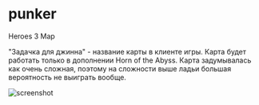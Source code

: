 # punker
Heroes 3 Map

"Задачка для джинна" - название карты в клиенте игры. Карта будет работать только в дополнении Horn of the Abyss.
Карта задумывалась как очень сложная, поэтому на сложности выше ладьи большая вероятность не выиграть вообще.

![screenshot](https://user-images.githubusercontent.com/19373777/61407278-0b7a0000-a8e6-11e9-82f3-952189751121.png)
